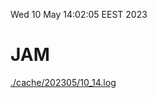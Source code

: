 Wed 10 May 14:02:05 EEST 2023
# JAM
<a href='./cache/202305/10_14.log'>./cache/202305/10_14.log</a>
